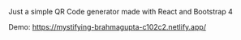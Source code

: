 Just a simple QR Code generator made with React and Bootstrap 4

Demo: https://mystifying-brahmagupta-c102c2.netlify.app/
